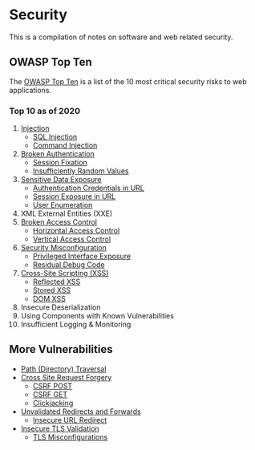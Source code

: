 # Security

This is a compilation of notes on software and web related security.

## OWASP Top Ten

The [OWASP Top Ten](https://owasp.org/www-project-top-ten/) is a list of the 10 most critical security risks to web applications.

### Top 10 as of 2020

1. [Injection](./injection)
    * [SQL Injection](./injection/sql_injection.md)
    * [Command Injection](./injection/command_injection)
2. [Broken Authentication](./broken_authentication)
    * [Session Fixation](./broken_authentication/session_fixation.md)
    * [Insufficiently Random Values](./broken_authentication/insufficiently_random_values.md)
3. [Sensitive Data Exposure](./sensitive_data_exposure)
    * [Authentication Credentials in URL](./sensitive_data_exposure/authentication_credentials_in_url.md)
    * [Session Exposure in URL](./sensitive_data_exposure/session_exposure_in_url.md)
    * [User Enumeration](./sensitive_data_exposure/user_enumeration.md)
4. XML External Entities (XXE)
5. [Broken Access Control](./broken_access_control)
    * [Horizontal Access Control](./broken_access_control/horizontal_access_control.md)
    * [Vertical Access Control](./broken_access_control/vertical_access_control.md)
6. [Security Misconfiguration](./security_misconfiguration)
    * [Privileged Interface Exposure](./security_misconfiguration/privileged_interface_exposure.md)
    * [Residual Debug Code](./security_misconfiguration/residual_debug_code.md)
7. [Cross-Site Scripting (XSS)](./cross_site_scripting)
    * [Reflected XSS](./cross_site_scripting/reflected_xss.md)
    * [Stored XSS](./cross_site_scripting/stored_xss.md)
    * [DOM XSS](./cross_site_scripting/dom_xss.md)
8. Insecure Deserialization
9. Using Components with Known Vulnerabilities
10. Insufficient Logging & Monitoring

## More Vulnerabilities

* [Path (Directory) Traversal](./path_traversal)
* [Cross Site Request Forgery](./cross_site_request_forgery)
  * [CSRF POST](./cross_site_request_forgery/csrf_post.md)
  * [CSRF GET](./cross_site_request_forgery/csrf_get.md)
  * [Clickjacking](./cross_site_request_forgery/clickjacking.md)
* [Unvalidated Redirects and Forwards](./unvalidated_redirects_and_forwards)
  * [Insecure URL Redirect](./insecure_url_redirect.md)
* [Insecure TLS Validation](./insecure_tls_validation)
  * [TLS Misconfigurations](./insecure_tls_validation/tls_misconfigurations.md)
